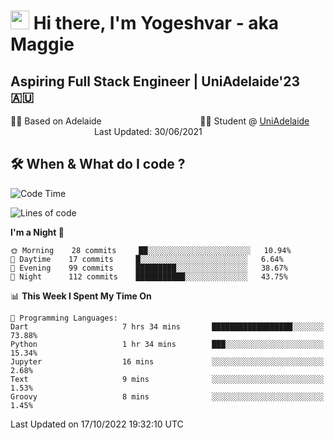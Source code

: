 <h1><img src="https://emojis.slackmojis.com/emojis/images/1531849430/4246/blob-sunglasses.gif?1531849430" width="30"/> Hi there, I'm Yogeshvar - aka Maggie</h1>

## Aspiring Full Stack Engineer | UniAdelaide'23 🇦🇺  
🏂🏻  Based on Adelaide &nbsp;&nbsp;&nbsp;&nbsp;&nbsp;&nbsp;&nbsp;&nbsp;&nbsp;&nbsp;&nbsp;&nbsp;&nbsp;&nbsp;&nbsp;&nbsp;&nbsp;&nbsp;&nbsp;&nbsp;&nbsp;&nbsp;&nbsp;&nbsp;&nbsp;&nbsp;&nbsp;&nbsp;&nbsp;&nbsp;&nbsp;&nbsp;&nbsp;&nbsp;&nbsp;&nbsp;&nbsp;&nbsp;&nbsp;👨‍💻 Student @ [UniAdelaide](https://www.adelaide.edu.au)   &nbsp;&nbsp;&nbsp;&nbsp;&nbsp;&nbsp;&nbsp;&nbsp;&nbsp;&nbsp;&nbsp;&nbsp;&nbsp;&nbsp;&nbsp;&nbsp;&nbsp;&nbsp;&nbsp;&nbsp;&nbsp;&nbsp;&nbsp;&nbsp;&nbsp;&nbsp;&nbsp;&nbsp;&nbsp;&nbsp;&nbsp;&nbsp; &nbsp;Last Updated: 30/06/2021

## 🛠 When & What do I code ?  

<!--START_SECTION:waka-->
![Code Time](http://img.shields.io/badge/Code%20Time-1%2C829%20hrs%2057%20mins-blue)

![Lines of code](https://img.shields.io/badge/From%20Hello%20World%20I%27ve%20Written-2%20Million%20lines%20of%20code-blue)

**I'm a Night 🦉** 

```text
🌞 Morning    28 commits     ██░░░░░░░░░░░░░░░░░░░░░░░   10.94% 
🌆 Daytime    17 commits     █░░░░░░░░░░░░░░░░░░░░░░░░   6.64% 
🌃 Evening    99 commits     █████████░░░░░░░░░░░░░░░░   38.67% 
🌙 Night      112 commits    ███████████░░░░░░░░░░░░░░   43.75%

```


📊 **This Week I Spent My Time On** 

```text
💬 Programming Languages: 
Dart                     7 hrs 34 mins       ██████████████████░░░░░░░   73.88% 
Python                   1 hr 34 mins        ███░░░░░░░░░░░░░░░░░░░░░░   15.34% 
Jupyter                  16 mins             ░░░░░░░░░░░░░░░░░░░░░░░░░   2.68% 
Text                     9 mins              ░░░░░░░░░░░░░░░░░░░░░░░░░   1.53% 
Groovy                   8 mins              ░░░░░░░░░░░░░░░░░░░░░░░░░   1.45%

```


 Last Updated on 17/10/2022 19:32:10 UTC
<!--END_SECTION:waka-->

